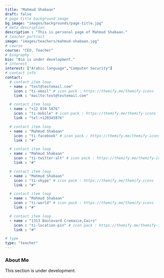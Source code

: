 ```yaml
---
title: "Mahmud Shabaan"
draft: false
# page title background image
bg_image: "images/backgrounds/page-title.jpg"
# meta description
description : "This is personal page of Mahmud Shabaan."
# teacher portrait
image: "images/teachers/mahmud-shabaan.jpg"
# course
course: "CEO, Teacher"
# biography
bio: "Bio is under development."
# interest
interest: ["Arabic language","Computer Security"]
# contact info
contact:
  # contact item loop
  - name : "test@testemail.com"
    icon : "ti-email" # icon pack : https://themify.me/themify-icons
    link : "mailto:test@testemail.com"

  # contact item loop
  - name : "+12 034 5876"
    icon : "ti-mobile" # icon pack : https://themify.me/themify-icons
    link : "tel:+120345876"

  # contact item loop
  - name : "Mahmud Shabaan"
    icon : "ti-facebook" # icon pack : https://themify.me/themify-icons
    link : "#"

  # contact item loop
  - name : "Mahmud Shabaan"
    icon : "ti-twitter-alt" # icon pack : https://themify.me/themify-icons
    link : "#"

  # contact item loop
  - name : "Mahmud Shabaan"
    icon : "ti-skype" # icon pack : https://themify.me/themify-icons
    link : "#"

  # contact item loop
  - name : "Mahmud Shabaan"
    icon : "ti-world" # icon pack : https://themify.me/themify-icons
    link : "#"

  # contact item loop
  - name : "1313 Boulevard Cremazie,Cairo"
    icon : "ti-location-pin" # icon pack : https://themify.me/themify-icons
    link : "#"

# type
type: "teacher"
---
```


### About Me

This section is under development.